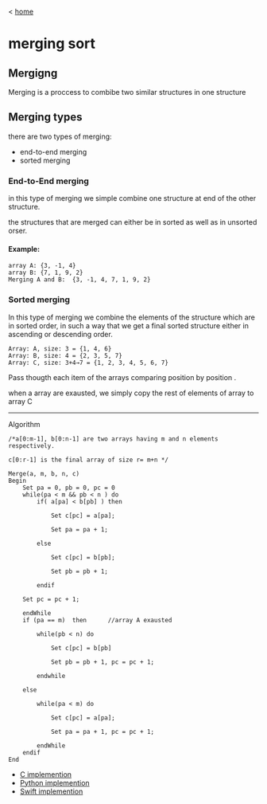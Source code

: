 < [home](../README.md)

# merging sort

## Mergigng

Merging is a proccess to combibe two similar structures in one structure

## Merging types

there are two types of merging:

- end-to-end merging
- sorted merging

### End-to-End merging

in this type of merging we simple combine one structure at end of the other structure.

the structures that are merged can either be in sorted as well as in unsorted orser.

#### Example:

```
array A: {3, -1, 4}
array B: {7, 1, 9, 2}
Merging A and B:  {3, -1, 4, 7, 1, 9, 2}
```

### Sorted merging

In this type of merging we combine the elements of the structure which are in sorted order, in such a way that we get a final sorted structure either in ascending or descending order.

```
Array: A, size: 3 = {1, 4, 6}
Array: B, size: 4 = {2, 3, 5, 7}
Array: C, size: 3+4→7 = {1, 2, 3, 4, 5, 6, 7}
```

Pass thougth each item of the arrays comparing position by position .

when a array are exausted, we simply copy the rest of elements of array to array C

---

Algorithm

```
/*a[0:m-1], b[0:n-1] are two arrays having m and n elements respectively.

c[0:r-1] is the final array of size r= m+n */

Merge(a, m, b, n, c)
Begin
    Set pa = 0, pb = 0, pc = 0
    while(pa < m && pb < n ) do
        if( a[pa] < b[pb] ) then

            Set c[pc] = a[pa];

            Set pa = pa + 1;

        else

            Set c[pc] = b[pb];

            Set pb = pb + 1;

        endif

    Set pc = pc + 1;

    endWhile
    if (pa == m)  then      //array A exausted

        while(pb < n) do

            Set c[pc] = b[pb]

            Set pb = pb + 1, pc = pc + 1;

        endwhile

    else

        while(pa < m) do

            Set c[pc] = a[pa];

            Set pa = pa + 1, pc = pc + 1;

        endWhile
    endif
End
```


- [C implemention](/merge/in_c/merge.c)
- [Python implemention](/merge/in_python/merge.py)
- [Swift implemention](/merge/in_swift/merge.swift)